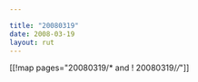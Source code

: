 ```yaml
---

title: "20080319"
date: 2008-03-19
layout: rut
---
```


[[!map pages="20080319/* and ! 20080319/*/*"]]
